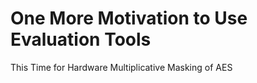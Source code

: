 # One More Motivation to Use Evaluation Tools  
This Time for Hardware Multiplicative Masking of AES

